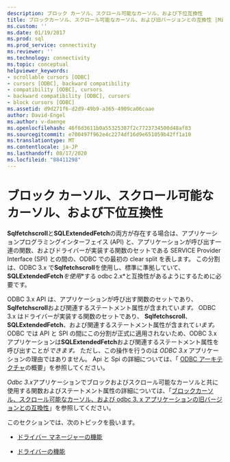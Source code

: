```yaml
---
description: ブロック カーソル、スクロール可能なカーソル、および下位互換性
title: ブロックカーソル、スクロール可能なカーソル、および旧バージョンとの互換性 |Microsoft Docs
ms.custom: ''
ms.date: 01/19/2017
ms.prod: sql
ms.prod_service: connectivity
ms.reviewer: ''
ms.technology: connectivity
ms.topic: conceptual
helpviewer_keywords:
- scrollable cursors [ODBC]
- cursors [ODBC], backward compatibility
- compatibility [ODBC], cursors
- backward compatibility [ODBC], cursors
- block cursors [ODBC]
ms.assetid: d9d271f6-d2d9-49b9-a365-4909ca06caae
author: David-Engel
ms.author: v-daenge
ms.openlocfilehash: 46f6d3611b0a55325387f2c7723734500d48af83
ms.sourcegitcommit: e700497f962e4c2274df16d9e651059b42ff1a10
ms.translationtype: MT
ms.contentlocale: ja-JP
ms.lasthandoff: 08/17/2020
ms.locfileid: "88411298"
---
```

# <a name="block-cursors-scrollable-cursors-and-backward-compatibility"></a>ブロック カーソル、スクロール可能なカーソル、および下位互換性
**Sqlfetchscroll**と**SQLExtendedFetch**の両方が存在する場合は、アプリケーションプログラミングインターフェイス (API) と、アプリケーションが呼び出す一連の関数、およびドライバーが実装する関数のセットである SERVICE Provider Interface (SPI) との間の、ODBC での最初の clear split を表します。 この分割は、ODBC 3.x で**Sqlfetchscroll**を使用し、標準に準拠していて、 **SQLExtendedFetch***を使用**する odbc 2.x*と互換性があるようにするために必要です。  
  
 ODBC 3.x API は、アプリケーションが呼び出す関数のセットであり、 **Sqlfetchscroll**および関連するステートメント属性が含まれてい*ます。* ODBC 3.x はドライバーが実装する関数のセットであり、 **Sqlfetchscroll**、 **SQLExtendedFetch**、および関連するステートメント属性が含まれて*います。* ODBC では API と SPI の間にこの分割が正式に適用されないため、ODBC 3.x アプリケーションは**SQLExtendedFetch**および関連するステートメント属性を呼び出すことが*できます。* ただし、この操作を行うのは *ODBC 3.x* アプリケーションの理由ではありません。 Api と Spi の詳細については、「 [ODBC アーキテクチャ](../../../odbc/reference/odbc-architecture.md)の概要」を参照してください。  
  
 *Odbc 3.x*アプリケーションでブロックおよびスクロール可能なカーソルと共に使用する関数およびステートメント属性の詳細については、「[ブロックカーソル、スクロール可能なカーソル、および odbc 3. x アプリケーションの旧バージョンとの互換性](../../../odbc/reference/develop-app/block-cursors-scrollable-backward-compatibility-odbc-3-x-applications.md)」を参照してください。  
  
 このセクションでは、次のトピックを扱います。  
  
-   [ドライバー マネージャーの機能](../../../odbc/reference/appendixes/what-the-driver-manager-does.md)  
  
-   [ドライバーの機能](../../../odbc/reference/appendixes/what-the-driver-does.md)
